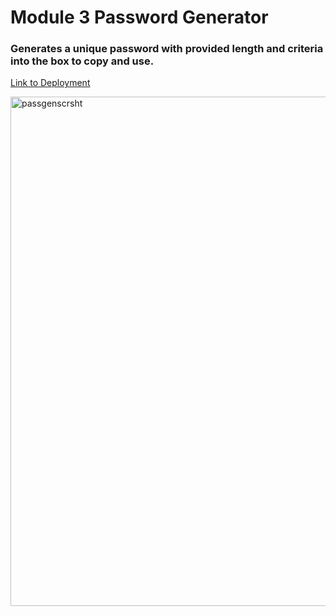 # Module 3 Password Generator

### Generates a unique password with provided length and criteria into the box to copy and use.

[Link to Deployment](https://frieskevin.github.io/module-3-password-generator/)

<img width="815" alt="passgenscrsht" src="https://user-images.githubusercontent.com/108202153/182737337-1c723f4b-8b7e-4678-a568-2ef167b250a1.png">
